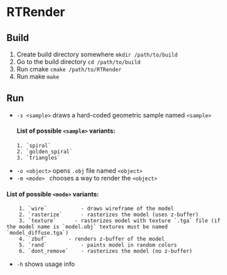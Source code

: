 # RTRender

## Build
  1. Create build directory somewhere `mkdir /path/to/build`
  2. Go to the build directory `cd /path/to/build`
  3. Run cmake `cmake /path/to/RTRender`
  4. Run make `make`

## Run
  * `-s <sample>`    draws a hard-coded geometric sample named `<sample>`
    #### List of possible `<sample>` variants:
        1. `spiral`
        2. `golden_spiral`
        3. `triangles`
      
          
  * `-o <object>`    opens `.obj` file named `<object>`
  * `-m <mode> `     chooses a way to render the `<object>`

#### List of possible `<mode>` variants:
        1. `wire`           - draws wireframe of the model
        2. `rasterize`      - rasterizes the model (uses z-buffer)
        3. `texture`      - rasterizes model with texture `.tga` file (if the model name is `model.obj` textures must be named `model_diffuse.tga`)
        4. `zbuf`       - renders z-buffer of the model
        5. `rand`           - paints model in random colors
        6. `dont_remove`    - rasterizes the model (no z-buffer)
      
  * `-h`     shows usage info
